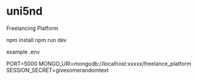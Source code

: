 # uni5nd
Freelancing Platform 

npm install
npm run dev

example .env

PORT=5000
MONGO_URI=mongodb://localhost:xxxxx/freelance_platform
SESSION_SECRET=givesomerandomtext
